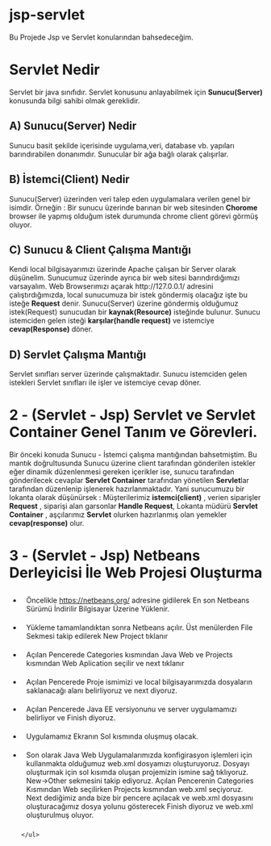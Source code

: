# jsp-servlet
Bu Projede Jsp ve Servlet konularından bahsedeceğim.

<html>
<h1>Servlet Nedir</h1>
<p>Servlet bir java sınıfıdır. Servlet konusunu anlayabilmek için <strong>Sunucu(Server)</strong> konusunda bilgi sahibi olmak gereklidir.</p>

<h2>A) Sunucu(Server) Nedir</h2>
<p>Sunucu basit şekilde içerisinde uygulama,veri, database vb. yapıları barındırabilen donanımdır. Sunucular bir ağa bağlı olarak çalışırlar.</p>

<h2>B) İstemci(Client) Nedir</h2>
<p> 
    Sunucu(Server) üzerinden veri talep eden uygulamalara verilen genel bir isimdir. 
    Örneğin : Bir sunucu üzerinde barınan bir web sitesinden <strong>Chorome</strong> browser ile yapmış olduğum istek durumunda 
    chrome client görevi görmüş oluyor.
</p>

<h2>C) Sunucu & Client Çalışma Mantığı</h2>
<p>
    Kendi local bilgisayarımızı üzerinde Apache çalışan bir Server olarak düşünelim. Sunucumuz üzerinde ayrıca bir web sitesi barındırdığımızı varsayalım. 
    Web Browserımızı açarak http://127.0.0.1/ adresini çalıştırdığımızda, local sunucumuza bir istek göndermiş olacağız işte bu isteğe <strong>Request</strong> denir.
    Sunucu(Server) üzerine göndermiş olduğumuz istek(Request) sunucudan bir <strong>kaynak(Resource)</strong> isteğinde bulunur. Sunucu istemciden gelen isteği <strong>karşılar(handle request)</strong> ve istemciye 
    <strong>cevap(Response)</strong> döner.
</p>
<h2>D) Servlet Çalışma Mantığı</h2>
<p>
    Servlet sınıfları server üzerinde çalışmaktadır. Sunucu istemciden gelen istekleri Servlet sınıfları ile işler ve istemciye cevap döner.
</p>
<div>
    <h1>2 - (Servlet - Jsp)  Servlet ve Servlet Container Genel Tanım ve Görevleri.</h1>
</div>
<p>
    Bir önceki konuda Sunucu - İstemci çalışma mantığından bahsetmiştim. Bu mantık doğrultusunda
    Sunucu üzerine client tarafından gönderilen istekler eğer dinamik düzenlenmesi gereken içerikler ise, sunucu tarafından 
    gönderilecek cevaplar <strong>Servlet Container</strong> tarafından yönetilen <strong>Servlet</strong>lar tarafından düzenlenip işlenerek hazırlanmaktadır.
    Yani sunucumuzu bir lokanta olarak düşünürsek :  Müşterilerimiz <strong>istemci(client)</strong> , verien siparişler <strong>Request</strong> , siparişi alan garsonlar <strong>Handle Request</strong>, 
    Lokanta müdürü <strong>Servlet Container</strong> , aşçılarımız <strong>Servlet</strong> olurken hazırlanmış olan yemekler 
    <strong>cevap(response)</strong> olur. 
</p>
<div>
    <h1>3 - (Servlet - Jsp)  Netbeans Derleyicisi İle Web Projesi Oluşturma</h1>
</div>
<p>
    <ul>
        <li style="padding: 10px;">Öncelikle <a href="https://netbeans.org/">https://netbeans.org/</a> adresine gidilerek En son Netbeans Sürümü İndirilir Bilgisayar Üzerine Yüklenir.</li>
        <li style="padding: 10px;">Yükleme tamamlandıktan sonra Netbeans açılır. Üst menülerden File Sekmesi takip edilerek New Project tıklanır </li>
        <li style="padding: 10px;">Açılan Pencerede Categories kısmından Java Web ve Projects kısmından Web Aplication seçilir ve next tıklanır  </li>
        <li style="padding: 10px;">Açılan Pencerede Proje ismimizi ve local bilgisayarımızda dosyaların saklanacağı alanı belirliyoruz ve next diyoruz.  </li>
        <li style="padding: 10px;">Açılan Pencerede Java EE versiyonunu ve server uygulamamızı belirliyor ve Finish diyoruz.  </li>
        <li style="padding: 10px;">Uygulamamız Ekranın Sol kısmında oluşmuş olacak. </li>
        <li style="padding: 10px;">Son olarak Java Web Uygulamalarımızda konfigirasyon işlemleri için kullanmakta olduğumuz web.xml dosyamızı oluşturuyoruz. 
            Dosyayı oluşturmak için sol kısımda oluşan projemizin ismine sağ tıklıyoruz. New->Other sekmesini takip ediyoruz. 
            Açılan Pencerenin Categories Kısmından Web seçilirken Projects kısmından web.xml seçiyoruz. 
            Next dediğimiz anda bize bir pencere açılacak ve web.xml dosyasını oluşturacağımız dosya yolunu gösterecek Finish diyoruz ve web.xml oluşturulmuş oluyor.
        </li>
      
    </ul>
</p>
</body>
</html>
